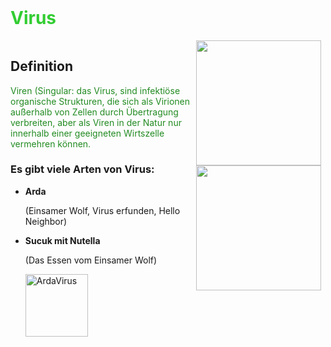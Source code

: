 <html>
	<header>
	</header>
	<body>
		<h1 style="color: limegreen;">Virus</h1>
		<div style="display: inline-flex;">
			<div>
				<h2>Definition</h2>
				<p style= "color: forestgreen;">Viren (Singular: das Virus, sind infektiöse organische Strukturen, die sich als Virionen<br> außerhalb von Zellen durch Übertragung verbreiten, aber als Viren in der Natur nur<br> innerhalb einer geeigneten Wirtszelle  vermehren können. 

<h3> Es gibt viele Arten von Virus:</h3>
				<ul>
					<li><strong>Arda</strong></li>	
					<p>(Einsamer Wolf, Virus erfunden, Hello Neighbor)</p>			
					<li><strong>Sucuk mit Nutella</strong></li>
					<p>(Das Essen vom Einsamer Wolf)</p>
					<img src= "C:\Users\4iden\Downloads\virusessen.jpg" width="100" lenght="200"alt="ArdaVirus" controls>
				</ul>
			</div>
			    <div style="margin-left: 10px;">
				    <img src="../../Bilder/ardavirus.jpg" width="200" lenght="150"controls>
				    <img src="C:\Users\4iden\OneDrive\Bilder\virus-cells-in-green-dye.jpg" width="200" lenght="150"controls>
			</div>	
		</div>
	</body>
</html>
